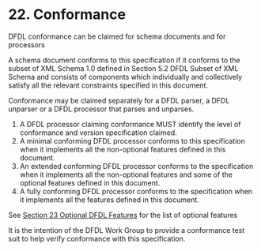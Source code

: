 # 22. Conformance

DFDL conformance can be claimed for schema documents and for processors

A schema document conforms to this specification if it conforms to the subset of XML Schema 1.0 defined in Section 5.2 DFDL Subset of XML Schema and consists of components which individually and collectively satisfy all the relevant constraints specified in this document.

Conformance may be claimed separately for a DFDL parser, a DFDL unparser or a DFDL processor that parses and unparses.

1. A DFDL processor claiming conformance MUST identify the level of conformance and version specification claimed.
2. A minimal conforming DFDL processor conforms to this specification when it implements all the non-optional features defined in this document.
3. An extended conforming DFDL processor conforms to the specification when it implements all the non-optional features and some of the optional features defined in this document.
4. A fully conforming DFDL processor conforms to the specification when it implements all the features defined in this document.

See [Section 23 Optional DFDL Features](23.-optional-dfdl-features.md) for the list of optional features

It is the intention of the DFDL Work Group to provide a conformance test suit to help verify conformance with this specification.

